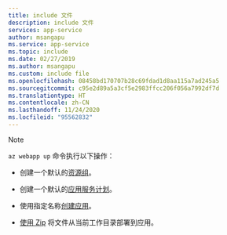 ```yaml
---
title: include 文件
description: include 文件
services: app-service
author: msangapu
ms.service: app-service
ms.topic: include
ms.date: 02/27/2019
ms.author: msangapu
ms.custom: include file
ms.openlocfilehash: 08458bd170707b28c69fdad1d8aa115a7ad245a5
ms.sourcegitcommit: c95e2d89a5a3cf5e2983ffcc206f056a7992df7d
ms.translationtype: HT
ms.contentlocale: zh-CN
ms.lasthandoff: 11/24/2020
ms.locfileid: "95562832"
---
```

> [!NOTE]
> `az webapp up` 命令执行以下操作：
>
>- 创建一个默认的[资源组](/cli/azure/group?view=azure-cli-latest#az-group-create)。
>
>- 创建一个默认的[应用服务计划](/cli/azure/appservice/plan?view=azure-cli-latest#az-appservice-plan-create)。
>
>- 使用指定名称[创建应用](/cli/azure/webapp?view=azure-cli-latest#az-webapp-create)。
>
>- [使用 Zip](../articles/app-service/deploy-zip.md) 将文件从当前工作目录部署到应用。
>